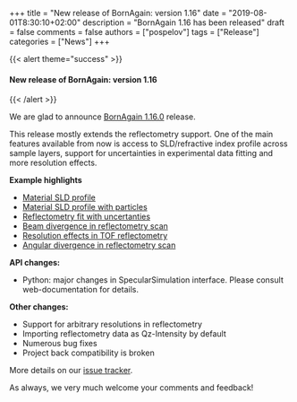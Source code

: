 +++
title = "New release of BornAgain: version 1.16"
date = "2019-08-01T8:30:10+02:00"
description = "BornAgain 1.16 has been released"
draft = false
comments = false
authors = ["pospelov"]
tags = ["Release"]
categories = ["News"]
+++

{{< alert theme="success" >}}
#### New release of BornAgain: version 1.16
{{< /alert >}}

We are glad to announce [BornAgain 1.16.0](https://www.bornagainproject.org/download/) release.

This release mostly extends the reflectometry support. 
One of the main features available from now is access to 
SLD/refractive index profile across sample layers, support for uncertainties in experimental data fitting and more resolution effects.

**Example highlights**

+ [Material SLD profile](https://www.bornagainproject.org/documentation/tutorial-examples/reflectometry/material-profile/)
+ [Material SLD profile with particles](https://www.bornagainproject.org/documentation/tutorial-examples/reflectometry/material-profile-with-particles/)
+ [Reflectometry fit with uncertanties](https://www.bornagainproject.org/documentation/tutorial-examples/fitting/extended/fit-with-uncertainties/)
+ [Beam divergence in reflectometry scan](https://www.bornagainproject.org/documentation/tutorial-examples/reflectometry/beam-full-divergence/)
+ [Resolution effects in TOF reflectometry](https://www.bornagainproject.org/documentation/tutorial-examples/reflectometry/tofr-with-resolution/)
+ [Angular divergence in reflectometry scan](https://www.bornagainproject.org/documentation/tutorial-examples/reflectometry/beam-angular-divergence/)

**API changes:**

* Python: major changes in SpecularSimulation interface. Please consult web-documentation for details.

**Other changes:**

* Support for arbitrary resolutions in reflectometry
* Importing reflectometry data as Qz-Intensity by default
* Numerous bug fixes
* Project back compatibility is broken

More details on our [issue tracker](http://apps.jcns.fz-juelich.de/redmine/versions/48).

As always, we very much welcome your comments and feedback!
